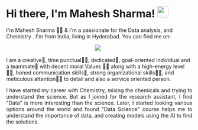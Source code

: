 # Hi there, I'm Mahesh Sharma! <img src="https://raw.githubusercontent.com/MartinHeinz/MartinHeinz/master/wave.gif" width="30px">
<!-- <p align='center'>
<img src="img/profile.png" width="250px">
</p> -->


<!-- 
I'm Mahesh Sharma 👨‍💻 & I'm a passionate for the Data analysis, and Chemistry . I'm from India, living in Hyderabad. You can find me on [![Twitter][1.2]][1],  or on [![LinkedIn][3.2]][3].
-->
I'm Mahesh Sharma 👨‍💻 & I'm a passionate for the Data analysis, and Chemistry . I'm from India, living in Hyderabad. You can find me on:

<p align='center'>
    <a href="https://www.linkedin.com/in/maheshsharmapulipaka/">
        <img src="https://img.shields.io/badge/LinkedIn-0077B5?&style=for-the-badge&logo=linkedin&logoColor=white" /></a>&nbsp;&nbsp;
</p>

I am a creative🎡, time punctual👩‍🎓, dedicated🎯, goal-oriented individual and a teammate👬 with decent moral Values 🙇‍♀️ along with a high-energy level🤹‍♀️, honed communication skills👐, strong organizational skills👮‍♀️, and meticulous attention🕵️‍♀️ to detail and also a service oriented person.

<p align='justify'>
I have started my career with Chemistry, mixing the chemicals and trying to understand the science. But as I joined for the research assistant, I find "Data" is more interesting than the science. Later, I started looking various options around the world and found "Data Science" course helps me to understand the importance of data, and creating models using the AI to find the solutions.
 <!<p>
    <br/>
    <br/>
<!</p>
